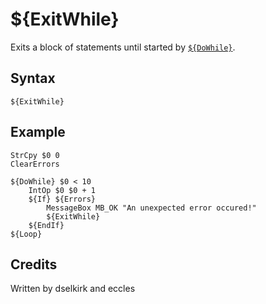 # ${ExitWhile}

Exits a block of statements until started by [`${DoWhile}`][1].

## Syntax

    ${ExitWhile}

## Example

    StrCpy $0 0
    ClearErrors

    ${DoWhile} $0 < 10
        IntOp $0 $0 + 1
        ${If} ${Errors}
            MessageBox MB_OK "An unexpected error occured!"
            ${ExitWhile}
        ${EndIf}
    ${Loop}

## Credits

Written by dselkirk and eccles

[1]: DoWhile.md
